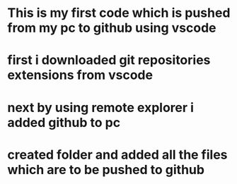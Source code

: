 # This is my first code which is pushed from my pc to github using vscode

# first i downloaded git repositories extensions from vscode
# next by using remote explorer i added github to pc 
# created folder and added all the files which are to be pushed to github 
